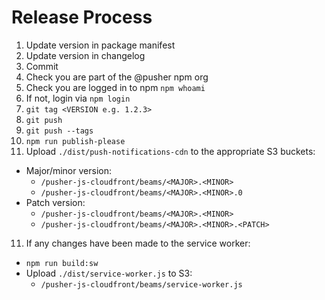 # Release Process
1. Update version in package manifest
2. Update version in changelog
3. Commit
4. Check you are part of the @pusher npm org
5. Check you are logged in to npm `npm whoami`
6. If not, login via `npm login`
7. `git tag <VERSION e.g. 1.2.3>`
8. `git push`
8. `git push --tags`
9. `npm run publish-please`
10. Upload `./dist/push-notifications-cdn` to the appropriate S3 buckets:
  - Major/minor version:
    - `/pusher-js-cloudfront/beams/<MAJOR>.<MINOR>`
    - `/pusher-js-cloudfront/beams/<MAJOR>.<MINOR>.0`
  - Patch version:
    - `/pusher-js-cloudfront/beams/<MAJOR>.<MINOR>`
    - `/pusher-js-cloudfront/beams/<MAJOR>.<MINOR>.<PATCH>`
11. If any changes have been made to the service worker:
  - `npm run build:sw`
  - Upload `./dist/service-worker.js` to S3:
    - `/pusher-js-cloudfront/beams/service-worker.js`
